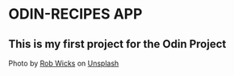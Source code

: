 # ODIN-RECIPES APP
## This is my first project for the Odin Project

Photo by <a href="https://unsplash.com/@robwicks?utm_content=creditCopyText&utm_medium=referral&utm_source=unsplash">Rob Wicks</a> on <a href="https://unsplash.com/photos/a-white-plate-topped-with-spaghetti-and-bacon-fDLBn8X_IlU?utm_content=creditCopyText&utm_medium=referral&utm_source=unsplash">Unsplash</a>